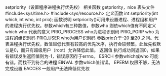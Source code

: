 setpriority（设置程序进程执行优先权）
相关函数
getpriority，nice
表头文件
#include<sys/time.h>
#include<sys/resource.h>
定义函数
int setpriority(int which,int who, int prio);
函数说明
setpriority()可用来设置进程、进程组和用户的进程执行优先权。参数which有三种数值，参数who 则依which值有不同定义
which who 代表的意义
PRIO_PROCESS who为进程识别码
PRIO_PGRP who 为进程的组识别码
PRIO_USER who为用户识别码
参数prio介于-20 至20 之间。代表进程执行优先权，数值越低代表有较高的优先次序，执行会较频繁。此优先权默认是0，而只有超级用户（root）允许降低此值。
返回值
执行成功则返回0，如果有错误发生返回值则为-1，错误原因存于errno。
ESRCH 参数which或who 可能有错，而找不到符合的进程
EINVAL 参数which值错误。
EPERM 权限不够，无法完成设置
EACCES 一般用户无法降低优先权